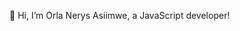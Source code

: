 👋 Hi, I’m Orla Nerys Asiimwe, a JavaScript developer!

<!---
orlasiimwe/orlasiimwe is a ✨ special ✨ repository because its `README.md` (this file) appears on your GitHub profile.
You can click the Preview link to take a look at your changes.
--->
